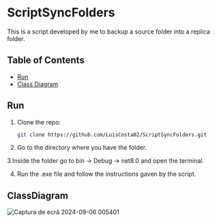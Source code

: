 # ScriptSyncFolders

This is a script developed by me to backup a source folder into a replica folder.

## Table of Contents

- [Run](#run)
- [Class Diagram](#ClassDiagram)


## Run


1. Clone the repo:
    ```sh
    git clone https://github.com/LuisCosta02/ScriptSyncFolders.git
    ```
2. Go to the directory where you have the folder.

3.Inside the folder go to bin -> Debug -> net8.0 and open the terminal.

4. Run the .exe file and follow the instructions gaven by the script.

## ClassDiagram
![Captura de ecrã 2024-09-06 005401](https://github.com/user-attachments/assets/ec59cbbd-2a54-4b60-a987-c0cd2f107f25)
